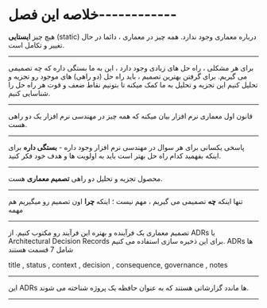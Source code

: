 # خلاصه این فصل------------

هیچ چیز **ایستایی** (static) درباره معماری وجود ندارد. همه چیز در معماری ، دائما در حال تغییر و تکامل است.

---

برای هر مشکلی ، راه حل های زیادی وجود دارد ، این به ما بستگی داره که چه تصمیمی می گیریم.
برای گرفتن بهترین تصمیم ، باید راه حل (دو راهی) های موجود رو تجزیه و تحلیل کنیم این تجزیه و تحلیل به ما کمک میکنه تا بتونیم نقاط ضعف و قوت هر راه حل را شناسایی کنیم.

---

قانون اول معماری نرم افزار بیان میکنه که همه چیز در مهندسی نرم افزار یک دو راهی هست.

---

پاسخی یکسانی برای هر سوال در مهندسی نرم افزار وجود داره - **بستگی داره** 
برای اینکه بفهمید کدام راه حل بهتر است باید به اولویت ها و هدف خود فکر کنید.

---

محصول تجزیه و تحلیل دو راهی **تصمیم معماری** هست.

---

تنها اینکه **چه** تصمیمی می گیریم ، مهم نیست ؛ اینکه **چرا** اون تصمیم رو میگیریم هم مهمه

---

تصمیم معماری یک فرآینده و بهتره این فرآیند رو مکتوب کنیم. از  ADRs یا Architectural Decision Records برای این ذخیره سازی استفاده می کنیم. ADRs ها شامل 7 قسمت هستند

title , status , context , decision , consequence, governance , notes

---

این ADRs ها ماندد گزارشاتی هستند که به عنوان حافظه یک پروژه شناخته می شوند.

---

